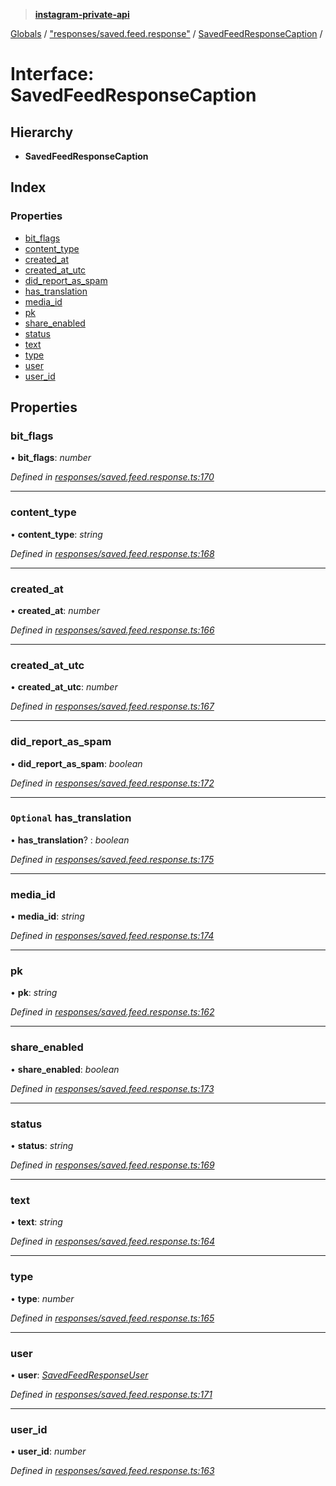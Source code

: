 > **[instagram-private-api](../README.md)**

[Globals](../README.md) / ["responses/saved.feed.response"](../modules/_responses_saved_feed_response_.md) / [SavedFeedResponseCaption](_responses_saved_feed_response_.savedfeedresponsecaption.md) /

# Interface: SavedFeedResponseCaption

## Hierarchy

* **SavedFeedResponseCaption**

## Index

### Properties

* [bit_flags](_responses_saved_feed_response_.savedfeedresponsecaption.md#bit_flags)
* [content_type](_responses_saved_feed_response_.savedfeedresponsecaption.md#content_type)
* [created_at](_responses_saved_feed_response_.savedfeedresponsecaption.md#created_at)
* [created_at_utc](_responses_saved_feed_response_.savedfeedresponsecaption.md#created_at_utc)
* [did_report_as_spam](_responses_saved_feed_response_.savedfeedresponsecaption.md#did_report_as_spam)
* [has_translation](_responses_saved_feed_response_.savedfeedresponsecaption.md#optional-has_translation)
* [media_id](_responses_saved_feed_response_.savedfeedresponsecaption.md#media_id)
* [pk](_responses_saved_feed_response_.savedfeedresponsecaption.md#pk)
* [share_enabled](_responses_saved_feed_response_.savedfeedresponsecaption.md#share_enabled)
* [status](_responses_saved_feed_response_.savedfeedresponsecaption.md#status)
* [text](_responses_saved_feed_response_.savedfeedresponsecaption.md#text)
* [type](_responses_saved_feed_response_.savedfeedresponsecaption.md#type)
* [user](_responses_saved_feed_response_.savedfeedresponsecaption.md#user)
* [user_id](_responses_saved_feed_response_.savedfeedresponsecaption.md#user_id)

## Properties

###  bit_flags

• **bit_flags**: *number*

*Defined in [responses/saved.feed.response.ts:170](https://github.com/dilame/instagram-private-api/blob/e9c516c/src/responses/saved.feed.response.ts#L170)*

___

###  content_type

• **content_type**: *string*

*Defined in [responses/saved.feed.response.ts:168](https://github.com/dilame/instagram-private-api/blob/e9c516c/src/responses/saved.feed.response.ts#L168)*

___

###  created_at

• **created_at**: *number*

*Defined in [responses/saved.feed.response.ts:166](https://github.com/dilame/instagram-private-api/blob/e9c516c/src/responses/saved.feed.response.ts#L166)*

___

###  created_at_utc

• **created_at_utc**: *number*

*Defined in [responses/saved.feed.response.ts:167](https://github.com/dilame/instagram-private-api/blob/e9c516c/src/responses/saved.feed.response.ts#L167)*

___

###  did_report_as_spam

• **did_report_as_spam**: *boolean*

*Defined in [responses/saved.feed.response.ts:172](https://github.com/dilame/instagram-private-api/blob/e9c516c/src/responses/saved.feed.response.ts#L172)*

___

### `Optional` has_translation

• **has_translation**? : *boolean*

*Defined in [responses/saved.feed.response.ts:175](https://github.com/dilame/instagram-private-api/blob/e9c516c/src/responses/saved.feed.response.ts#L175)*

___

###  media_id

• **media_id**: *string*

*Defined in [responses/saved.feed.response.ts:174](https://github.com/dilame/instagram-private-api/blob/e9c516c/src/responses/saved.feed.response.ts#L174)*

___

###  pk

• **pk**: *string*

*Defined in [responses/saved.feed.response.ts:162](https://github.com/dilame/instagram-private-api/blob/e9c516c/src/responses/saved.feed.response.ts#L162)*

___

###  share_enabled

• **share_enabled**: *boolean*

*Defined in [responses/saved.feed.response.ts:173](https://github.com/dilame/instagram-private-api/blob/e9c516c/src/responses/saved.feed.response.ts#L173)*

___

###  status

• **status**: *string*

*Defined in [responses/saved.feed.response.ts:169](https://github.com/dilame/instagram-private-api/blob/e9c516c/src/responses/saved.feed.response.ts#L169)*

___

###  text

• **text**: *string*

*Defined in [responses/saved.feed.response.ts:164](https://github.com/dilame/instagram-private-api/blob/e9c516c/src/responses/saved.feed.response.ts#L164)*

___

###  type

• **type**: *number*

*Defined in [responses/saved.feed.response.ts:165](https://github.com/dilame/instagram-private-api/blob/e9c516c/src/responses/saved.feed.response.ts#L165)*

___

###  user

• **user**: *[SavedFeedResponseUser](_responses_saved_feed_response_.savedfeedresponseuser.md)*

*Defined in [responses/saved.feed.response.ts:171](https://github.com/dilame/instagram-private-api/blob/e9c516c/src/responses/saved.feed.response.ts#L171)*

___

###  user_id

• **user_id**: *number*

*Defined in [responses/saved.feed.response.ts:163](https://github.com/dilame/instagram-private-api/blob/e9c516c/src/responses/saved.feed.response.ts#L163)*
